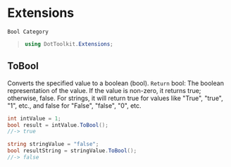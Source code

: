 # Extensions
`Bool Category`
> ```csharp
> using DotToolkit.Extensions;
> ```

## ToBool
Converts the specified value to a boolean (bool).
`Return` bool: The boolean representation of the value. If the value is non-zero, it returns true; otherwise, false. For strings, it will return true for values like "True", "true", "1", etc., and false for "False", "false", "0", etc.
```csharp
int intValue = 1;
bool result = intValue.ToBool();
//-> true

string stringValue = "false";
bool resultString = stringValue.ToBool();
//-> false
```
